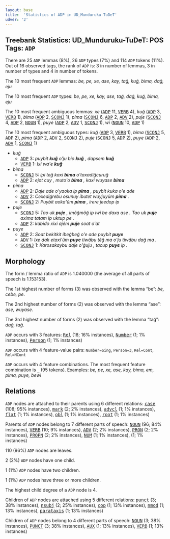 ```yaml
---
layout: base
title:  'Statistics of ADP in UD_Munduruku-TuDeT'
udver: '2'
---
```


## Treebank Statistics: UD_Munduruku-TuDeT: POS Tags: `ADP`

There are 25 `ADP` lemmas (8%), 26 `ADP` types (7%) and 114 `ADP` tokens (11%).
Out of 16 observed tags, the rank of `ADP` is: 3 in number of lemmas, 3 in number of types and 4 in number of tokens.

The 10 most frequent `ADP` lemmas: <em>be, pe, xe, ase, kay, tag̃, kug̃, bima, dag̃, eju</em>

The 10 most frequent `ADP` types:  <em>be, pe, xe, kay, ase, tag̃, dag̃, kug̃, bima, eju</em>

The 10 most frequent ambiguous lemmas: <em>xe</em> (<tt><a href="myu_tudet-pos-ADP.html">ADP</a></tt> 11, <tt><a href="myu_tudet-pos-VERB.html">VERB</a></tt> 4), <em>kug̃</em> (<tt><a href="myu_tudet-pos-ADP.html">ADP</a></tt> 3, <tt><a href="myu_tudet-pos-VERB.html">VERB</a></tt> 1), <em>bima</em> (<tt><a href="myu_tudet-pos-ADP.html">ADP</a></tt> 2, <tt><a href="myu_tudet-pos-SCONJ.html">SCONJ</a></tt> 1), <em>pima</em> (<tt><a href="myu_tudet-pos-SCONJ.html">SCONJ</a></tt> 6, <tt><a href="myu_tudet-pos-ADP.html">ADP</a></tt> 2, <tt><a href="myu_tudet-pos-ADV.html">ADV</a></tt> 2), <em>puje</em> (<tt><a href="myu_tudet-pos-SCONJ.html">SCONJ</a></tt> 4, <tt><a href="myu_tudet-pos-ADP.html">ADP</a></tt> 2, <tt><a href="myu_tudet-pos-NOUN.html">NOUN</a></tt> 1), <em>puye</em> (<tt><a href="myu_tudet-pos-ADP.html">ADP</a></tt> 2, <tt><a href="myu_tudet-pos-ADV.html">ADV</a></tt> 1, <tt><a href="myu_tudet-pos-SCONJ.html">SCONJ</a></tt> 1), <em>wi</em> (<tt><a href="myu_tudet-pos-NOUN.html">NOUN</a></tt> 10, <tt><a href="myu_tudet-pos-ADP.html">ADP</a></tt> 1)

The 10 most frequent ambiguous types:  <em>kug̃</em> (<tt><a href="myu_tudet-pos-ADP.html">ADP</a></tt> 3, <tt><a href="myu_tudet-pos-VERB.html">VERB</a></tt> 1), <em>bima</em> (<tt><a href="myu_tudet-pos-SCONJ.html">SCONJ</a></tt> 5, <tt><a href="myu_tudet-pos-ADP.html">ADP</a></tt> 2), <em>pima</em> (<tt><a href="myu_tudet-pos-ADP.html">ADP</a></tt> 2, <tt><a href="myu_tudet-pos-ADV.html">ADV</a></tt> 2, <tt><a href="myu_tudet-pos-SCONJ.html">SCONJ</a></tt> 2), <em>puje</em> (<tt><a href="myu_tudet-pos-SCONJ.html">SCONJ</a></tt> 5, <tt><a href="myu_tudet-pos-ADP.html">ADP</a></tt> 2), <em>puye</em> (<tt><a href="myu_tudet-pos-ADP.html">ADP</a></tt> 2, <tt><a href="myu_tudet-pos-ADV.html">ADV</a></tt> 1, <tt><a href="myu_tudet-pos-SCONJ.html">SCONJ</a></tt> 1)


* <em>kug̃</em>
  * <tt><a href="myu_tudet-pos-ADP.html">ADP</a></tt> 3: <em>puybit <b>kug̃</b> o'ju bio <b>kug̃</b> , dapsem <b>kug̃</b></em>
  * <tt><a href="myu_tudet-pos-VERB.html">VERB</a></tt> 1: <em>Ixi wa'e <b>kug̃</b></em>
* <em>bima</em>
  * <tt><a href="myu_tudet-pos-SCONJ.html">SCONJ</a></tt> 5: <em>ipi teg̃ kaxi <b>bima</b> o'taxadig̃curug̃</em>
  * <tt><a href="myu_tudet-pos-ADP.html">ADP</a></tt> 2: <em>ejot cuy , muto'o <b>bima</b> , kaxi wuyase <b>bima</b></em>
* <em>pima</em>
  * <tt><a href="myu_tudet-pos-ADP.html">ADP</a></tt> 2: <em>Daje ade o'yaoka ip <b>pima</b> , puybit kuka o'e ade</em>
  * <tt><a href="myu_tudet-pos-ADV.html">ADV</a></tt> 2: <em>Cexedig̃rebu osunuy ibutet wuyjuyũm <b>pima</b> .</em>
  * <tt><a href="myu_tudet-pos-SCONJ.html">SCONJ</a></tt> 2: <em>Puybit aoka'ũm <b>pima</b> , irere jeedop ip</em>
* <em>puje</em>
  * <tt><a href="myu_tudet-pos-SCONJ.html">SCONJ</a></tt> 5: <em>Tao uk <b>puje</b> , imõg̃mõg̃ ip iwi be daxa ase . Tao uk <b>puje</b> axima tatam ip uktup pe .</em>
  * <tt><a href="myu_tudet-pos-ADP.html">ADP</a></tt> 2: <em>kabido xixi ajẽm <b>puje</b> soat o'at</em>
* <em>puye</em>
  * <tt><a href="myu_tudet-pos-ADP.html">ADP</a></tt> 2: <em>Soat bekitkit ibeg̃beg̃ o'e ade puybit <b>puye</b></em>
  * <tt><a href="myu_tudet-pos-ADV.html">ADV</a></tt> 1: <em>Ixe dak etaxi'ũm <b>puye</b> tiwãbu tẽg̃ ma o'ju tiwãbu dag̃ ma .</em>
  * <tt><a href="myu_tudet-pos-SCONJ.html">SCONJ</a></tt> 1: <em>Karosakaybu daje o'g̃uju , tacup <b>puye</b> ip .</em>

## Morphology

The form / lemma ratio of `ADP` is 1.040000 (the average of all parts of speech is 1.153153).

The 1st highest number of forms (3) was observed with the lemma “be”: <em>be, cebe, pe</em>.

The 2nd highest number of forms (2) was observed with the lemma “ase”: <em>ase, wuyase</em>.

The 3rd highest number of forms (2) was observed with the lemma “tag̃”: <em>dag̃, tag̃</em>.

`ADP` occurs with 3 features: <tt><a href="myu_tudet-feat-Rel.html">Rel</a></tt> (18; 16% instances), <tt><a href="myu_tudet-feat-Number.html">Number</a></tt> (1; 1% instances), <tt><a href="myu_tudet-feat-Person.html">Person</a></tt> (1; 1% instances)

`ADP` occurs with 4 feature-value pairs: `Number=Sing`, `Person=3`, `Rel=Cont`, `Rel=NCont`

`ADP` occurs with 4 feature combinations.
The most frequent feature combination is `_` (95 tokens).
Examples: <em>be, pe, xe, ase, kay, bima, em, pima, puye, bewi</em>


## Relations

`ADP` nodes are attached to their parents using 6 different relations: <tt><a href="myu_tudet-dep-case.html">case</a></tt> (108; 95% instances), <tt><a href="myu_tudet-dep-mark.html">mark</a></tt> (2; 2% instances), <tt><a href="myu_tudet-dep-advcl.html">advcl</a></tt> (1; 1% instances), <tt><a href="myu_tudet-dep-flat.html">flat</a></tt> (1; 1% instances), <tt><a href="myu_tudet-dep-obl.html">obl</a></tt> (1; 1% instances), <tt><a href="myu_tudet-dep-root.html">root</a></tt> (1; 1% instances)

Parents of `ADP` nodes belong to 7 different parts of speech: <tt><a href="myu_tudet-pos-NOUN.html">NOUN</a></tt> (96; 84% instances), <tt><a href="myu_tudet-pos-VERB.html">VERB</a></tt> (10; 9% instances), <tt><a href="myu_tudet-pos-ADV.html">ADV</a></tt> (2; 2% instances), <tt><a href="myu_tudet-pos-PRON.html">PRON</a></tt> (2; 2% instances), <tt><a href="myu_tudet-pos-PROPN.html">PROPN</a></tt> (2; 2% instances), <tt><a href="myu_tudet-pos-NUM.html">NUM</a></tt> (1; 1% instances),  (1; 1% instances)

110 (96%) `ADP` nodes are leaves.

2 (2%) `ADP` nodes have one child.

1 (1%) `ADP` nodes have two children.

1 (1%) `ADP` nodes have three or more children.

The highest child degree of a `ADP` node is 4.

Children of `ADP` nodes are attached using 5 different relations: <tt><a href="myu_tudet-dep-punct.html">punct</a></tt> (3; 38% instances), <tt><a href="myu_tudet-dep-nsubj.html">nsubj</a></tt> (2; 25% instances), <tt><a href="myu_tudet-dep-cop.html">cop</a></tt> (1; 13% instances), <tt><a href="myu_tudet-dep-nmod.html">nmod</a></tt> (1; 13% instances), <tt><a href="myu_tudet-dep-parataxis.html">parataxis</a></tt> (1; 13% instances)

Children of `ADP` nodes belong to 4 different parts of speech: <tt><a href="myu_tudet-pos-NOUN.html">NOUN</a></tt> (3; 38% instances), <tt><a href="myu_tudet-pos-PUNCT.html">PUNCT</a></tt> (3; 38% instances), <tt><a href="myu_tudet-pos-AUX.html">AUX</a></tt> (1; 13% instances), <tt><a href="myu_tudet-pos-VERB.html">VERB</a></tt> (1; 13% instances)

